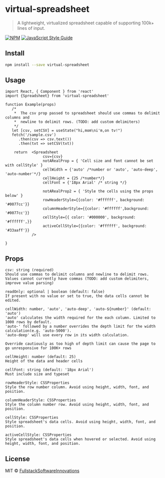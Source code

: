 # virtual-spreadsheet

> A lightweight, virtualized spreadsheet capable of supporting 100k+ lines of input.

[![NPM](https://img.shields.io/npm/v/virtual-spreadsheet.svg)](https://www.npmjs.com/package/virtual-spreadsheet) [![JavaScript Style Guide](https://img.shields.io/badge/code_style-standard-brightgreen.svg)](https://standardjs.com)

## Install

```bash
npm install --save virtual-spreadsheet
```

## Usage

```tsx
import React, { Component } from 'react'
import {Spreadsheet} from 'virtual-spreadsheet'

function Example(props)
   /*
    *  The csv prop passed to spreadsheet should use commas to delimit columns and
    *  newline to delimit rows. (TODO: add custom delimiters)
    */
   let [csv, setCSV] = useState("hi,mom\ni'm,on tv!")
   fetch('/sample.csv')
      .then(csv => csv.text())
      .then(txt => setCSV(txt))

	return  <Spreadsheet
			     csv={csv}
			     notARealProp = { 'Cell size and font cannot be set with cellStyle' }
			     cellWidth = {'auto' /*number or 'auto', 'auto-deep', 'auto-number'*/}
			     cellHeight = {25 /*number*/}
			     cellFont = {'18px Arial' /* string */}
		 
			     notARealProp2 = { 'Style the cells using the props below' }
			     rowHeaderStyle={{color: '#ffffff', background: '#0077cc'}}
			     columnHeaderStyle={{color: '#ffffff',background: '#0077cc'}}
			     cellStyle={{ color: '#000000', background: '#ffffff',}}
			     activeCellStyle={{color: '#ffffff', background: '#33aaff'}}
			/>
  
}
```

## Props

```
csv: string (required)
Should use commas to delimit columns and newline to delimit rows. 
Values cannot currently have commas (TODO: add custom delimiters, improve value parsing)
		
readOnly: optional | boolean (default: false)
If present with no value or set to true, the data cells cannot be edited.
	
cellWidth: number, 'auto', 'auto-deep', 'auto-${number}' (default: 'auto')
'auto' calculates the width required for the each column. Limited to 1000 rows by default.
'auto-' followed by a number overrides the depth limit for the width calculation(e.g. 'auto-5000'). 
'auto-deep' will use every row in its width calculation. 

Override cautiously as too high of depth limit can cause the page to go unresponsive for 100K+ rows

cellHeight: number (default: 25)
Height of the data and header cells

cellFont: string (default: '18px Arial')
Must include size and typeset

rowHeaderStyle: CSSProperties
Style the row number column. Avoid using height, width, font, and position.

columnHeaderStyle: CSSProperties
Style the column number row. Avoid using height, width, font, and position.

cellStyle: CSSProperties
Style spreadsheet's data cells. Avoid using height, width, font, and position.

activeCellStyle: CSSProperties
Style spreadsheet's data cells when hovered or selected. Avoid using height, width, font, and position.
```

## License

MIT © [FullstackSoftwareInnovations](https://github.com/FullstackSoftwareInnovations)
